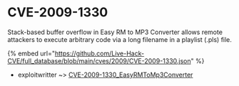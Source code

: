 # CVE-2009-1330

Stack-based buffer overflow in Easy RM to MP3 Converter allows remote attackers to execute arbitrary code via a long filename in a playlist (.pls) file.

{% embed url="https://github.com/Live-Hack-CVE/full_database/blob/main/cves/2009/CVE-2009-1330.json" %}


* exploitwritter ~> [CVE-2009-1330_EasyRMToMp3Converter](https://www.alice-snow.ru/2009/database/cve-2009-1330/cve-2009-1330_easyrmtomp3converter-exploitwritter)